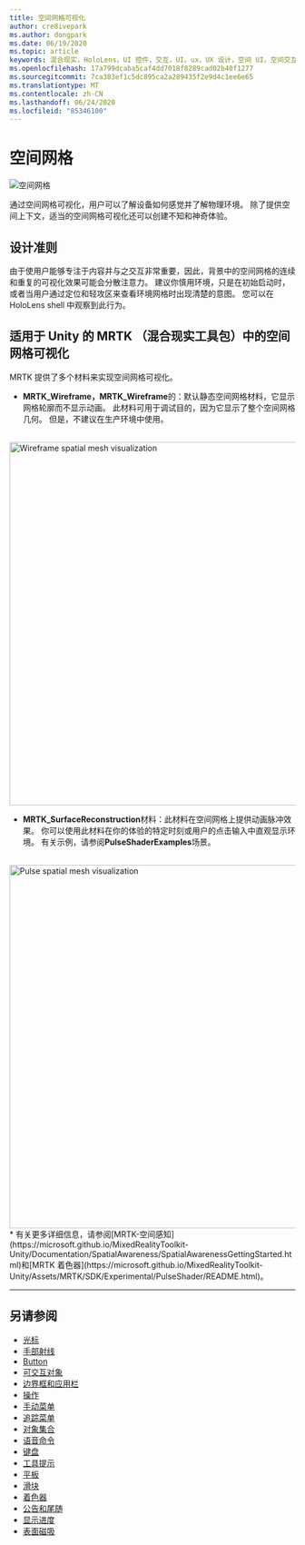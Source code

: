 ```yaml
---
title: 空间网格可视化
author: cre8ivepark
ms.author: dongpark
ms.date: 06/19/2020
ms.topic: article
keywords: 混合现实，HoloLens，UI 控件，交互，UI，ux，UX 设计，空间 UI，空间交互，3D UI，三维 UX
ms.openlocfilehash: 17a799dcaba5caf4dd7018f8289cad02b40f1277
ms.sourcegitcommit: 7ca383ef1c5dc895ca2a289435f2e9d4c1ee6e65
ms.translationtype: MT
ms.contentlocale: zh-CN
ms.lasthandoff: 06/24/2020
ms.locfileid: "85346100"
---
```

# <a name="spatial-mesh"></a>空间网格

![空间网格](images/UX/MRTK_PulseShader_SpatialMesh.gif)

通过空间网格可视化，用户可以了解设备如何感觉并了解物理环境。 除了提供空间上下文，适当的空间网格可视化还可以创建不知和神奇体验。  

## <a name="design-guideline"></a>设计准则
由于使用户能够专注于内容并与之交互非常重要，因此，背景中的空间网格的连续和重复的可视化效果可能会分散注意力。 建议你慎用环境，只是在初始启动时，或者当用户通过定位和轻攻区来查看环境网格时出现清楚的意图。 您可以在 HoloLens shell 中观察到此行为。
<br>


## <a name="spatial-mesh-visualization-in-mrtk-mixed-reality-toolkit-for-unity"></a>适用于 Unity 的 MRTK （混合现实工具包）中的空间网格可视化
MRTK 提供了多个材料来实现空间网格可视化。

- **MRTK_Wireframe，MRTK_Wireframe**的：默认静态空间网格材料，它显示网格轮廓而不显示动画。 此材料可用于调试目的，因为它显示了整个空间网格几何。 但是，不建议在生产环境中使用。
<br>
<img src="images/SurfaceReconstruction.jpg" alt="Wireframe spatial mesh visualization" width="640px">

- **MRTK_SurfaceReconstruction**材料：此材料在空间网格上提供动画脉冲效果。 你可以使用此材料在你的体验的特定时刻或用户的点击输入中直观显示环境。 有关示例，请参阅**PulseShaderExamples**场景。
<br>
<img src="images/UX/MRTK_SRMesh_Pulse.jpg" alt="Pulse spatial mesh visualization" width="640px">
* 有关更多详细信息，请参阅[MRTK-空间感知](https://microsoft.github.io/MixedRealityToolkit-Unity/Documentation/SpatialAwareness/SpatialAwarenessGettingStarted.html)和[MRTK 着色器](https://microsoft.github.io/MixedRealityToolkit-Unity/Assets/MRTK/SDK/Experimental/PulseShader/README.html)。

<br>

---

## <a name="see-also"></a>另请参阅

* [光标](cursors.md)
* [手部射线](point-and-commit.md)
* [Button](button.md)
* [可交互对象](interactable-object.md)
* [边界框和应用栏](app-bar-and-bounding-box.md)
* [操作](direct-manipulation.md)
* [手动菜单](hand-menu.md)
* [追踪菜单](near-menu.md)
* [对象集合](object-collection.md)
* [语音命令](voice-input.md)
* [键盘](keyboard.md)
* [工具提示](tooltip.md)
* [平板](slate.md)
* [滑块](slider.md)
* [着色器](shader.md)
* [公告和尾随](billboarding-and-tag-along.md)
* [显示进度](progress.md)
* [表面磁吸](surface-magnetism.md)
